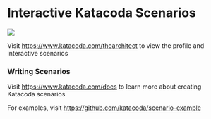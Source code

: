 # Interactive Katacoda Scenarios

[![](http://shields.katacoda.com/katacoda/thearchitect/count.svg)](https://www.katacoda.com/thearchitect "Get your profile on Katacoda.com")

Visit https://www.katacoda.com/thearchitect to view the profile and interactive scenarios

### Writing Scenarios
Visit https://www.katacoda.com/docs to learn more about creating Katacoda scenarios

For examples, visit https://github.com/katacoda/scenario-example
